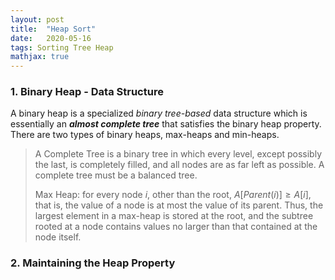 ```yaml
---
layout: post
title:  "Heap Sort"
date:   2020-05-16
tags: Sorting Tree Heap
mathjax: true
---
```


### 1. Binary Heap - Data Structure
A binary heap is a specialized *binary tree-based* data structure which is essentially an ***almost complete tree*** that satisfies the binary heap property. There are two types of binary heaps, max-heaps and min-heaps.
> A Complete Tree is a binary tree in which every level, except possibly the last, is completely filled, and all nodes are as far left as possible. A complete tree must be a balanced tree.
> 
> Max Heap: for every node $i$, other than the root, $A[Parent(i)] \geq A[i]$, that is, the value of a node is at most the value of its parent. Thus, the largest element in a max-heap is stored at the root, and the subtree rooted at a node contains values no larger than that contained at the node itself.

### 2. Maintaining the Heap Property
